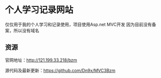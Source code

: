 个人学习记录网站
=================


仅仅用于我的个人学习和记录使用，项目使用Asp.net MVC开发
因为目前没有备案，所以没有域名

资源
----------------
官网地址：http://121.199.33.218/bzm

源代码及最新更新：https://github.com/Dn9x/MVC3Bzm
